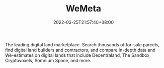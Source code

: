 ﻿---
weight: 
title: "WeMeta"
description: "The leading digital land marketplace. Search thousands of for-sale parcels, find digital land builders and contractors, and compare in-depth data and We-estimates on digital lands that include Decentraland, The Sandbox, Cryptovoxels, Somnium Space, and more."
date: 2022-03-25T21:57:40+08:00
lastmod: 2022-03-25T16:45:40+08:00
draft: false
authors: ["Metabd"]
featuredImage: "469.webp"
link: "https://wemeta.world/"
tags: ["WeMeta","元宇宙地产"]
categories: ["navigation"]
navigation: ["元宇宙地产"]
lightgallery: true
toc: true
pinned: false
recommend: false
recommend1: false
---
The leading digital land marketplace. Search thousands of for-sale parcels, find digital land builders and contractors, and compare in-depth data and We-estimates on digital lands that include Decentraland, The Sandbox, Cryptovoxels, Somnium Space, and more.
